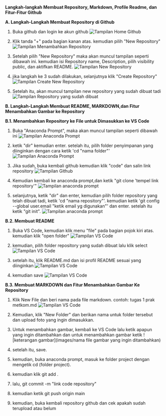 **Langkah-langkah Membuat Repository, Markdown, Profile Readme, dan Fitur-Fitur Github**

**A. Langkah-Langkah Membuat Repository di Github**
1. Buka github dan login ke akun github
![Tampilan Home Github](images/Image1.png)

2. Klik tanda "+" pada bagian kanan atas. kemudian pilih "New Repository"
![Tampilan Menambahkan Repository](images/image2.png)

3. Setelah pilih "New Repository" maka akan muncul tampilan seperti dibawah ini. kemudian isi Repository name, Description, pilih visibility public, dan aktifkan README. 
![Tampilan New Repository](images/image4.png)

4. jika langkah ke 3 sudah dilakukan, selanjutnya klik "Create Repository"
![Tampilan Create New Repository](images/image5.png)

5. Setelah itu, akan muncul tampilan new repository yang sudah dibuat tadi
![Tampilan Repository yang sudah dibuat](images/image6.png)

**B. Langkah-Langkah Membuat README, MARKDOWN,dan Fitur Menambahkan Gambar ke Repository**

**B.1. Menambahkan Repository ke File untuk Dimasukkan ke VS Code**
1. Buka "Anaconda Prompt", maka akan muncul tampilan seperti dibawah ini
![Tampilan Anaconda Prompt](images/image7.png)

2. ketik "dir" kemudian enter. setelah itu, pilih folder penyimpanan yang diinginkan dengan cara ketik 'cd "nama folder"'
![Tampilan Anaconda Prompt](images/image8)

3. Jika sudah, buka kembali github kemudian klik "code" dan salin link repository
![Tampilan Github](images/image9.png)

4. Kemudian kembali ke anaconda prompt,dan ketik "git clone 'tempel link repository'"
![Tampilan anaconda prompt](images/image16.png)

5. selanjutnya, ketik "dir" dan enter, kemudian pilih folder repository yang telah dibuat tadi, ketik 'cd "nama repository"'. kemudian ketik 'git config --global user.email "ketik email yg digunakan"' dan enter. setelah itu ketik "git init".
![Tampilan anaconda prompt](images/image17.png)

**B.2. Membuat README**
1. Buka VS Code, kemudian klik menu "file" pada bagian pojok kiri atas. kemudian klik "open folder"
![Tampilan VS Code](images/image11.png)

2. kemudian, pilih folder repository yang sudah dibuat lalu klik select
![Tampilan VS Code](images/image12.png)

3. setelah itu, klik README.md dan isi profil README sesuai yang diinginkan
![Tampilan VS Code](images/image14.png)

4. kemudian save
![Tampilan VS Code](images/image18.png)

**B.3. Membuat MARKDOWN dan Fitur Menambahkan Gambar Ke Repository**
1. Klik New File dan beri nama pada file markdown. contoh: tugas 1 prak metkom.md
![Tampilan VS Code](images/imgae15.png)

2. Kemudian, klik "New Folder" dan berikan nama untuk folder tersebut dan upload foto yang ingin dimasukkan. 

3. Untuk menambahkan gambar, kembali ke VS Code lalu ketik apapun yang ingin ditambahkan dan untuk menambahkan gambar ketik ![keterangan gambar](images/nama file gambar yang ingin ditambahkan)

4. setelah itu, save.  

5. kemudian, buka anaconda prompt, masuk ke folder project dengan mengetik cd (folder project). 

6. kemudian klik git add .

7. lalu, git commit -m "link code repository"

8. kemudian ketik git push origin main

9. kemudian, buka kembali repository github dan cek apakah sudah terupload atau belum
